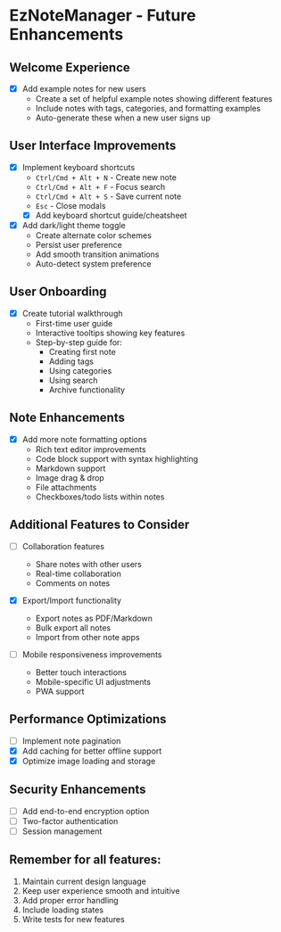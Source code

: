 # EzNoteManager - Future Enhancements

## Welcome Experience
- [x] Add example notes for new users
  - Create a set of helpful example notes showing different features
  - Include notes with tags, categories, and formatting examples
  - Auto-generate these when a new user signs up

## User Interface Improvements
- [x] Implement keyboard shortcuts
  - `Ctrl/Cmd + Alt + N` - Create new note
  - `Ctrl/Cmd + Alt + F` - Focus search
  - `Ctrl/Cmd + Alt + S` - Save current note
  - `Esc` - Close modals
  - [x] Add keyboard shortcut guide/cheatsheet

- [x] Add dark/light theme toggle
  - Create alternate color schemes
  - Persist user preference
  - Add smooth transition animations
  - Auto-detect system preference

## User Onboarding
- [x] Create tutorial walkthrough
  - First-time user guide
  - Interactive tooltips showing key features
  - Step-by-step guide for:
    - Creating first note
    - Adding tags
    - Using categories
    - Using search
    - Archive functionality

## Note Enhancements
- [x] Add more note formatting options
  - Rich text editor improvements
  - Code block support with syntax highlighting
  - Markdown support
  - Image drag & drop
  - File attachments
  - Checkboxes/todo lists within notes

## Additional Features to Consider
- [ ] Collaboration features
  - Share notes with other users
  - Real-time collaboration
  - Comments on notes

- [x] Export/Import functionality
  - Export notes as PDF/Markdown
  - Bulk export all notes
  - Import from other note apps

- [ ] Mobile responsiveness improvements
  - Better touch interactions
  - Mobile-specific UI adjustments
  - PWA support

## Performance Optimizations
- [ ] Implement note pagination
- [x] Add caching for better offline support
- [x] Optimize image loading and storage

## Security Enhancements
- [ ] Add end-to-end encryption option
- [ ] Two-factor authentication
- [ ] Session management

## Remember for all features:
1. Maintain current design language
2. Keep user experience smooth and intuitive
3. Add proper error handling
4. Include loading states
5. Write tests for new features 